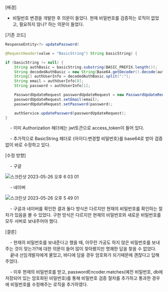 [배경]

- 비밀번호 변경을 개발한 후 의문이 들었다. 현재 비밀번호를 검증하는 로직이 없었고, 필요하지 않나? 하는 의문이 들었다.

[기존 코드]

```java
ResponseEntity<?> updatePassword(

@RequestHeader(value = "BasicString") String basicString) {

if (basicString != null) {
    String authBasic = basicString.substring(BASIC_PREFIX.length());
    String decodedAuthBasic = new String(Base64.getDecoder().decode(authBasic), StandardCharsets.UTF_8);
    String[] authUserInfo = decodedAuthBasic.split(":");
    String email = authUserInfo[0];
    String password = authUserInfo[1];

    PasswordUpdateRequest passwordUpdateRequest = new PasswordUpdateRequest();
    passwordUpdateRequest.setEmail(email);
    passwordUpdateRequest.setPassword(password);

    authService.updatePassword(passwordUpdateRequest);
}
```

    - 이미 Authorization 헤더에는 jwt토큰으로 access_token이 들어 있다.

    - 추가적으로 BasicString 헤더로 {아이디:변경할 비밀번호}를 base64로 받아 검증없이 바로 수정하고 있다.

[수정 방향]

    - 구글

![스크린샷 2023-05-26 오후 6 03 01](https://github.com/c9u11/development-crumbs/assets/96610085/451d4aae-b1bf-48bb-9e7f-2ca874a03474)

    - 네이버

![스크린샷 2023-05-26 오후 5 49 01](https://github.com/c9u11/development-crumbs/assets/96610085/4698bf13-33a8-48c6-ba91-b10a5964df77)

    - 구글과 네이버를 확인한 결과 둘다 방식은 다르지만 현재의 비밀번호를 확인하는 절차가 있음을 볼 수 있었다. 구현 방식은 다르지만 현재의 비밀번호와 새로운 비밀번호를 모두 서버로 보내주어야 했다.

[결론]

    - 현재의 비밀번호를 보내준다고 했을 때, 아무런 가공도 하지 않은 비밀번호를 보내주는 것이 맞는가?에 대한 의문이 들어 많이 찾아봤지만 명쾌한 답을 찾을 수 없었다.
    끝내 선임개발자에게 물었고, 바디에 담을 경우 암호화가 되기때문에 괜찮다고 답해주었다.

    - 이후 현재의 비밀번호를 받고, passwordEncoder.matches(예전 비밀번호, db에 저장되어 있는 암호화된 비밀번호)를 통해 비밀번호 검증 절차를 추가하고 통과한 경우에 비밀번호를 수정해주는 로직을 추가하였다.
